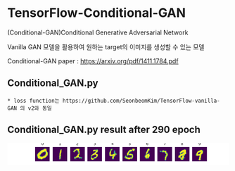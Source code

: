 # TensorFlow-Conditional-GAN

(Conditional-GAN)Conditional Generative Adversarial Network

Vanilla GAN 모델을 활용하여 원하는 target의 이미지를 생성할 수 있는 모델

Conditional-GAN paper : https://arxiv.org/pdf/1411.1784.pdf

## Conditional_GAN.py
    * loss function는 https://github.com/SeonbeomKim/TensorFlow-vanilla-GAN 의 v2와 동일

## Conditional_GAN.py result after 290 epoch
![Conditional_GAN.py](./generate/290.png)
